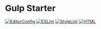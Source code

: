 # Gulp Starter

[![EditorConfig](https://github.com/nunjuck/gulp-starter/workflows/EditorConfig/badge.svg)](https://github.com/nunjuck/gulp-starter/actions?query=workflow%3AEditorConfig)
[![ESLint](https://github.com/nunjuck/gulp-starter/workflows/ESLint/badge.svg)](https://github.com/nunjuck/gulp-starter/actions?query=workflow%3AESLint)
[![StyleLint](https://github.com/nunjuck/gulp-starter/workflows/Stylelint/badge.svg)](https://github.com/nunjuck/gulp-starter/actions?query=workflow%3AStylelint)
[![HTML](https://github.com/nunjuck/gulp-starter/workflows/HTML/badge.svg)](https://github.com/nunjuck/gulp-starter/actions?query=workflow%3AHTML)
